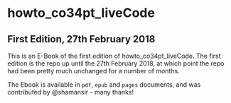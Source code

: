 # howto_co34pt_liveCode
## First Edition, 27th February 2018

This is an E-Book of the first edition of howto_co34pt_liveCode. The first edition is the repo up until the 27th February 2018, at which point the repo had been pretty much unchanged for a number of months. 

The Ebook is available in `pdf`, `epub` and `pages` documents, and was contributed by @shamansir - many thanks!
